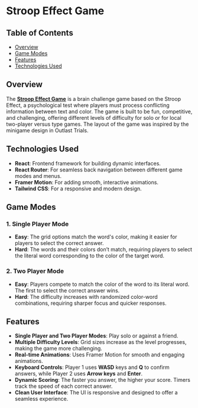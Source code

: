 # Stroop Effect Game

## Table of Contents

- [Overview](#overview)
- [Game Modes](#game-modes)
- [Features](#features)
- [Technologies Used](#technologies-used)


## Overview

The **[Stroop Effect Game](https://stroop-effect-game.vercel.app)** is a brain challenge game based on the Stroop Effect, a psychological test where players must process conflicting information between text and color. The game is built to be fun, competitive, and challenging, offering different levels of difficulty for solo or for local two-player versus type games. The layout of the game was inspired by the minigame design in Outlast Trials.

## Technologies Used

- **React**: Frontend framework for building dynamic interfaces.
- **React Router**: For seamless back navigation between different game modes and menus.
- **Framer Motion**: For adding smooth, interactive animations.
- **Tailwind CSS**: For a responsive and modern design.

## Game Modes

### 1. Single Player Mode
- **Easy**: The grid options match the word's color, making it easier for players to select the correct answer.
- **Hard**: The words and their colors don’t match, requiring players to select the literal word corresponding to the color of the target word.

### 2. Two Player Mode
- **Easy**: Players compete to match the color of the word to its literal word. The first to select the correct answer wins.
- **Hard**: The difficulty increases with randomized color-word combinations, requiring sharper focus and quicker responses.

## Features

- **Single Player and Two Player Modes**: Play solo or against a friend.
- **Multiple Difficulty Levels**: Grid sizes increase as the level progresses, making the game more challenging.
- **Real-time Animations**: Uses Framer Motion for smooth and engaging animations.
- **Keyboard Controls**: Player 1 uses **WASD** keys and **Q** to confirm answers, while Player 2 uses **Arrow keys** and **Enter**.
- **Dynamic Scoring**: The faster you answer, the higher your score. Timers track the speed of each correct answer.
- **Clean User Interface**: The UI is responsive and designed to offer a seamless experience.

